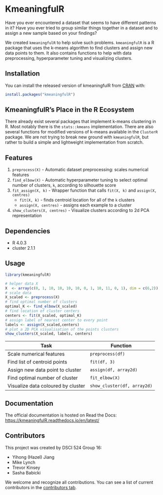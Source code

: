 
<!-- README.md is generated from README.Rmd. Please edit that file -->

# KmeaningfulR

<!-- badges: start -->
<!-- badges: end -->

Have you ever encountered a dataset that seems to have different
patterns in it? Have you ever tried to group similar things together in
a dataset and to assign a new sample based on your findings?

We created `kmeaningfulR` to help solve such problems. `kmeaningfulR` is
a R package that uses the k-means algorithm to find clusters and assign
new data points to them. It also contains functions to help with data
preprocessing, hyperparameter tuning and visualizing clusters.

## Installation

You can install the released version of kmeaningfulR from
[CRAN](https://CRAN.R-project.org) with:

``` r
install.packages("kmeaningfulR")
```

## KmeaningfulR’s Place in the R Ecosystem

There already exist several packages that implement k-means clustering
in R. Most notably there is the `stats::kmeans` implementation. There
are also several functions for modified versions of k-means available in
the `ClusterR` package. We are not trying to break new ground with
`kmeaningfulR`, but rather to build a simple and lightweight
implementation from scratch.

## Features

1.  `preprocess(X)` - Automatic dataset preprocessing: scales numerical
    features
2.  `find_elbow(X)` - Automatic hyperparameter tuning to select optimal
    number of clusters, `k`, according to silhouette score
3.  `fit_assign(X, k)` - Wrapper function that calls `fit(X, k)` and
    `assign(X, centres)`
    -   `fit(X, k)` - finds centroid location for all of the `k`
        clusters
    -   `assign(X, centres)` - assigns each example to a cluster
4.  `show_clusters(X, centres)` - Visualize clusters according to 2d PCA
    representation

## Dependencies

-   R 4.0.3
-   cluster 2.1.1

## Usage

``` r
library(kmeaningfulR)

# helper data X
X  <- array(c(0, 1, 10, 10, 10, 10, 0, 1, 10, 11, 0, 1), dim = c(6,2))
# scale data
X_scaled <- preprocess(X)
# find optimal number of clusters
optimal_K <- find_elbow(X_scaled)
# find location of cluster centers
centers <- fit(X_scaled, optimal_K)
# assign label of nearest center to every point
labels <- assign(X_scaled,centers)
# plot a 2D PCA visualisation of the points clusters
show_clusters(X_scaled, labels, centers)
```

| Task                               | Function                    |
|------------------------------------|-----------------------------|
| Scale numerical features           | `preprocess(df)`            |
| Find list of centroid points       | `fit(df, 3)`                |
| Assign new data point to cluster   | `assign(df, array2d)`       |
| Find optimal number of cluster     | `fit_elbow(X)`              |
| Visualize data coloured by cluster | `show_cluster(df, array2d)` |

## Documentation

The official documentation is hosted on Read the Docs:
<https://kmeaningfulR.readthedocs.io/en/latest/>

## Contributors

This project was created by DSCI 524 Group 16:

-   Yihong (Hazel) Jiang
-   Mike Lynch
-   Trevor Kinsey
-   Sasha Babicki

We welcome and recognize all contributions. You can see a list of
current contributors in the [contributors
tab](https://github.com/UBC-MDS/kmeaningfulR/graphs/contributors).
